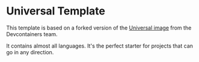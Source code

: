 # Universal Template

This template is based on a forked version of the [Universal image](https://github.com/codesandbox/devcontainer-images/pkgs/container/devcontainers%2Funiversal) from the Devcontainers team.

It contains almost all languages. It's the perfect starter for projects that can go in any direction.
